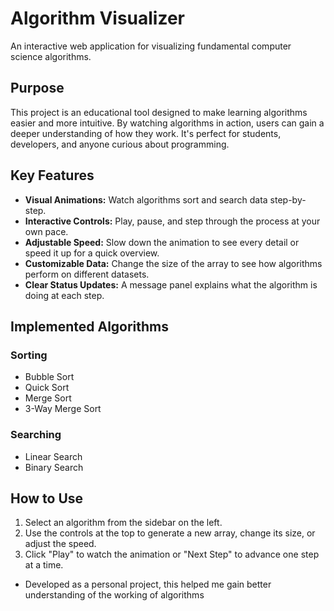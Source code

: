 # Algorithm Visualizer

An interactive web application for visualizing fundamental computer science algorithms.

## Purpose

This project is an educational tool designed to make learning algorithms easier and more intuitive. By watching algorithms in action, users can gain a deeper understanding of how they work. It's perfect for students, developers, and anyone curious about programming.

## Key Features

*   **Visual Animations:** Watch algorithms sort and search data step-by-step.
*   **Interactive Controls:** Play, pause, and step through the process at your own pace.
*   **Adjustable Speed:** Slow down the animation to see every detail or speed it up for a quick overview.
*   **Customizable Data:** Change the size of the array to see how algorithms perform on different datasets.
*   **Clear Status Updates:** A message panel explains what the algorithm is doing at each step.

## Implemented Algorithms

### Sorting
*   Bubble Sort
*   Quick Sort
*   Merge Sort
*   3-Way Merge Sort

### Searching
*   Linear Search
*   Binary Search

## How to Use

1.  Select an algorithm from the sidebar on the left.
2.  Use the controls at the top to generate a new array, change its size, or adjust the speed.
3.  Click "Play" to watch the animation or "Next Step" to advance one step at a time.

- Developed as a personal project, this helped me gain better understanding of the working of algorithms